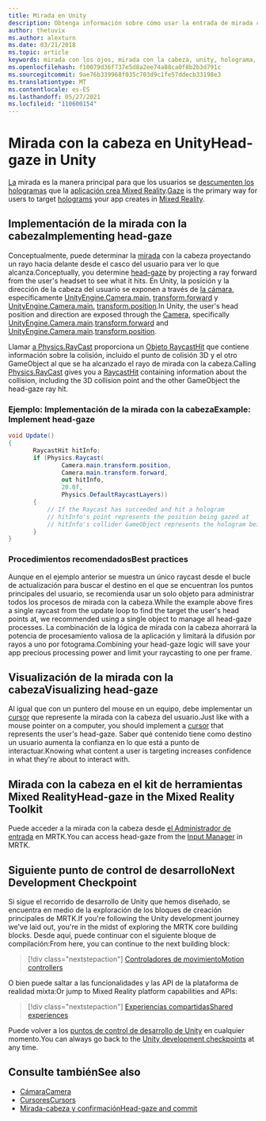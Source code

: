 ```yaml
---
title: Mirada en Unity
description: Obtenga información sobre cómo usar la entrada de mirada como una forma principal para que los usuarios puedan dirigirse a los hologramas que la aplicación crea en realidad mixta.
author: thetuvix
ms.author: alexturn
ms.date: 03/21/2018
ms.topic: article
keywords: mirada con los ojos, mirada con la cabeza, unity, holograma, realidad mixta, casco de realidad mixta, casco de realidad mixta de Windows, casco de realidad virtual, MRTK, Mixed Reality Toolkit
ms.openlocfilehash: f10079d36f737e5d8a2ee74a88ca0f8b2b3d791c
ms.sourcegitcommit: 9ae76b339968f035c703d9c1fe57ddecb33198e3
ms.translationtype: MT
ms.contentlocale: es-ES
ms.lasthandoff: 05/27/2021
ms.locfileid: "110600154"
---
```

# <a name="head-gaze-in-unity"></a><span data-ttu-id="fbdc9-104">Mirada con la cabeza en Unity</span><span class="sxs-lookup"><span data-stu-id="fbdc9-104">Head-gaze in Unity</span></span>

<span data-ttu-id="fbdc9-105">[La](../../design/gaze-and-commit.md) mirada es la manera principal para que los usuarios se [descumenten los hologramas](../../discover/hologram.md) que la [aplicación crea Mixed Reality](../../discover/mixed-reality.md).</span><span class="sxs-lookup"><span data-stu-id="fbdc9-105">[Gaze](../../design/gaze-and-commit.md) is the primary way for users to target [holograms](../../discover/hologram.md) your app creates in [Mixed Reality](../../discover/mixed-reality.md).</span></span>

## <a name="implementing-head-gaze"></a><span data-ttu-id="fbdc9-106">Implementación de la mirada con la cabeza</span><span class="sxs-lookup"><span data-stu-id="fbdc9-106">Implementing head-gaze</span></span>

<span data-ttu-id="fbdc9-107">Conceptualmente, puede determinar la [mirada](../../design/gaze-and-commit.md) con la cabeza proyectando un rayo hacia delante desde el casco del usuario para ver lo que alcanza.</span><span class="sxs-lookup"><span data-stu-id="fbdc9-107">Conceptually, you determine [head-gaze](../../design/gaze-and-commit.md) by projecting a ray forward from the user's headset to see what it hits.</span></span> <span data-ttu-id="fbdc9-108">En Unity, la posición y la dirección de la cabeza del usuario se exponen a través de [la cámara](camera-in-unity.md), específicamente [UnityEngine.Camera.main.](https://docs.unity3d.com/ScriptReference/Camera-main.html) [transform.forward](https://docs.unity3d.com/ScriptReference/Transform-forward.html) y [UnityEngine.Camera.main.](https://docs.unity3d.com/ScriptReference/Camera-main.html) [transform.position](https://docs.unity3d.com/ScriptReference/Transform-position.html).</span><span class="sxs-lookup"><span data-stu-id="fbdc9-108">In Unity, the user's head position and direction are exposed through the [Camera](camera-in-unity.md), specifically [UnityEngine.Camera.main](https://docs.unity3d.com/ScriptReference/Camera-main.html).[transform.forward](https://docs.unity3d.com/ScriptReference/Transform-forward.html) and [UnityEngine.Camera.main](https://docs.unity3d.com/ScriptReference/Camera-main.html).[transform.position](https://docs.unity3d.com/ScriptReference/Transform-position.html).</span></span>

<span data-ttu-id="fbdc9-109">Llamar [a Physics.RayCast](https://docs.unity3d.com/ScriptReference/Physics.Raycast.html) proporciona un [Objeto RaycastHit](https://docs.unity3d.com/ScriptReference/RaycastHit.html) que contiene información sobre la colisión, incluido el punto de colisión 3D y el otro GameObject al que se ha alcanzado el rayo de mirada con la cabeza.</span><span class="sxs-lookup"><span data-stu-id="fbdc9-109">Calling [Physics.RayCast](https://docs.unity3d.com/ScriptReference/Physics.Raycast.html) gives you a [RaycastHit](https://docs.unity3d.com/ScriptReference/RaycastHit.html) containing information about the collision, including the 3D collision point and the other GameObject the head-gaze ray hit.</span></span>

### <a name="example-implement-head-gaze"></a><span data-ttu-id="fbdc9-110">Ejemplo: Implementación de la mirada con la cabeza</span><span class="sxs-lookup"><span data-stu-id="fbdc9-110">Example: Implement head-gaze</span></span>

```cs
void Update()
{
       RaycastHit hitInfo;
       if (Physics.Raycast(
               Camera.main.transform.position,
               Camera.main.transform.forward,
               out hitInfo,
               20.0f,
               Physics.DefaultRaycastLayers))
       {
           // If the Raycast has succeeded and hit a hologram
           // hitInfo's point represents the position being gazed at
           // hitInfo's collider GameObject represents the hologram being gazed at
       }
}
```

### <a name="best-practices"></a><span data-ttu-id="fbdc9-111">Procedimientos recomendados</span><span class="sxs-lookup"><span data-stu-id="fbdc9-111">Best practices</span></span>

<span data-ttu-id="fbdc9-112">Aunque en el ejemplo anterior se muestra un único raycast desde el bucle de actualización para buscar el destino en el que se encuentran los puntos principales del usuario, se recomienda usar un solo objeto para administrar todos los procesos de mirada con la cabeza.</span><span class="sxs-lookup"><span data-stu-id="fbdc9-112">While the example above fires a single raycast from the update loop to find the target the user's head points at, we recommended using a single object to manage all head-gaze processes.</span></span> <span data-ttu-id="fbdc9-113">La combinación de la lógica de mirada con la cabeza ahorrará la potencia de procesamiento valiosa de la aplicación y limitará la difusión por rayos a uno por fotograma.</span><span class="sxs-lookup"><span data-stu-id="fbdc9-113">Combining your head-gaze logic will save your app precious processing power and limit your raycasting to one per frame.</span></span>

## <a name="visualizing-head-gaze"></a><span data-ttu-id="fbdc9-114">Visualización de la mirada con la cabeza</span><span class="sxs-lookup"><span data-stu-id="fbdc9-114">Visualizing head-gaze</span></span>

<span data-ttu-id="fbdc9-115">Al igual que con un puntero del mouse en un equipo, debe implementar un [cursor](../../design/cursors.md) que represente la mirada con la cabeza del usuario.</span><span class="sxs-lookup"><span data-stu-id="fbdc9-115">Just like with a mouse pointer on a computer, you should implement a [cursor](../../design/cursors.md) that represents the user's head-gaze.</span></span> <span data-ttu-id="fbdc9-116">Saber qué contenido tiene como destino un usuario aumenta la confianza en lo que está a punto de interactuar.</span><span class="sxs-lookup"><span data-stu-id="fbdc9-116">Knowing what content a user is targeting increases confidence in what they're about to interact with.</span></span>

## <a name="head-gaze-in-the-mixed-reality-toolkit"></a><span data-ttu-id="fbdc9-117">Mirada con la cabeza en el kit de herramientas Mixed Reality</span><span class="sxs-lookup"><span data-stu-id="fbdc9-117">Head-gaze in the Mixed Reality Toolkit</span></span>

<span data-ttu-id="fbdc9-118">Puede acceder a la mirada con la cabeza desde [el Administrador de entrada](/windows/mixed-reality/mrtk-unity/features/input/overview) en MRTK.</span><span class="sxs-lookup"><span data-stu-id="fbdc9-118">You can access head-gaze from the [Input Manager](/windows/mixed-reality/mrtk-unity/features/input/overview) in MRTK.</span></span>

## <a name="next-development-checkpoint"></a><span data-ttu-id="fbdc9-119">Siguiente punto de control de desarrollo</span><span class="sxs-lookup"><span data-stu-id="fbdc9-119">Next Development Checkpoint</span></span>

<span data-ttu-id="fbdc9-120">Si sigue el recorrido de desarrollo de Unity que hemos diseñado, se encuentra en medio de la exploración de los bloques de creación principales de MRTK.</span><span class="sxs-lookup"><span data-stu-id="fbdc9-120">If you're following the Unity development journey we've laid out, you're in the midst of exploring the MRTK core building blocks.</span></span> <span data-ttu-id="fbdc9-121">Desde aquí, puede continuar con el siguiente bloque de compilación:</span><span class="sxs-lookup"><span data-stu-id="fbdc9-121">From here, you can continue to the next building block:</span></span>

> [!div class="nextstepaction"]
> [<span data-ttu-id="fbdc9-122">Controladores de movimiento</span><span class="sxs-lookup"><span data-stu-id="fbdc9-122">Motion controllers</span></span>](motion-controllers-in-unity.md)

<span data-ttu-id="fbdc9-123">O bien puede saltar a las funcionalidades y las API de la plataforma de realidad mixta:</span><span class="sxs-lookup"><span data-stu-id="fbdc9-123">Or jump to Mixed Reality platform capabilities and APIs:</span></span>

> [!div class="nextstepaction"]
> [<span data-ttu-id="fbdc9-124">Experiencias compartidas</span><span class="sxs-lookup"><span data-stu-id="fbdc9-124">Shared experiences</span></span>](shared-experiences-in-unity.md)

<span data-ttu-id="fbdc9-125">Puede volver a los [puntos de control de desarrollo de Unity](unity-development-overview.md#2-core-building-blocks) en cualquier momento.</span><span class="sxs-lookup"><span data-stu-id="fbdc9-125">You can always go back to the [Unity development checkpoints](unity-development-overview.md#2-core-building-blocks) at any time.</span></span>

## <a name="see-also"></a><span data-ttu-id="fbdc9-126">Consulte también</span><span class="sxs-lookup"><span data-stu-id="fbdc9-126">See also</span></span>
* [<span data-ttu-id="fbdc9-127">Cámara</span><span class="sxs-lookup"><span data-stu-id="fbdc9-127">Camera</span></span>](camera-in-unity.md)
* [<span data-ttu-id="fbdc9-128">Cursores</span><span class="sxs-lookup"><span data-stu-id="fbdc9-128">Cursors</span></span>](../../design/cursors.md)
* [<span data-ttu-id="fbdc9-129">Mirada-cabeza y confirmación</span><span class="sxs-lookup"><span data-stu-id="fbdc9-129">Head-gaze and commit</span></span>](../../design/gaze-and-commit.md)